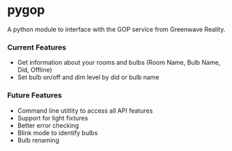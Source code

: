 pygop
=====

A python module to interface with the GOP service from Greenwave Reality.

### Current Features

- Get information about your rooms and bulbs
  (Room Name, Bulb Name, Did, Offline)
- Set bulb on/off and dim level by did or bulb name

### Future Features

- Command line utitlity to access all API features
- Support for light fixtures
- Better error checking
- Blink mode to identify bulbs
- Bulb renaming

